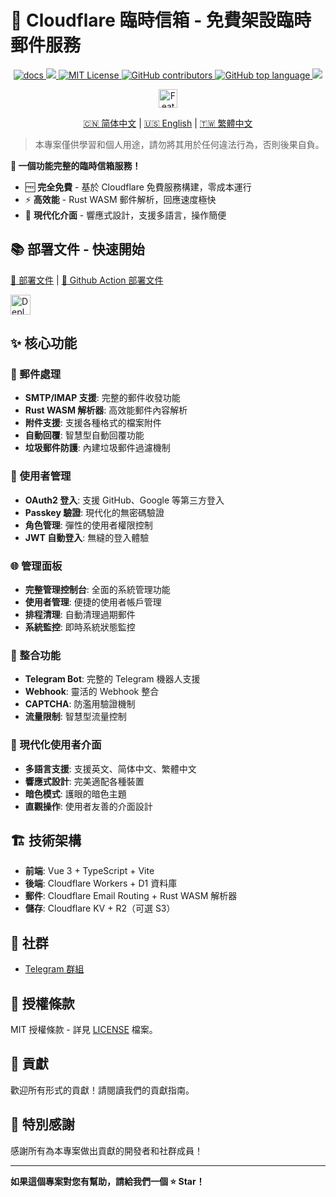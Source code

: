 <!-- markdownlint-disable-file MD033 MD045 -->
# 🚀 Cloudflare 臨時信箱 - 免費架設臨時郵件服務

<p align="center">
  <a href="https://temp-mail-docs.awsl.uk" target="_blank">
    <img alt="docs" src="https://img.shields.io/badge/docs-grey?logo=vitepress">
  </a>
  <a href="https://github.com/dreamhunter2333/cloudflare_temp_email/releases/latest" target="_blank">
    <img src="https://img.shields.io/github/v/release/dreamhunter2333/cloudflare_temp_email">
  </a>
  <a href="https://github.com/dreamhunter2333/cloudflare_temp_email/blob/main/LICENSE" target="_blank">
    <img alt="MIT License" src="https://img.shields.io/github/license/dreamhunter2333/cloudflare_temp_email">
  </a>
  <a href="https://github.com/dreamhunter2333/cloudflare_temp_email/graphs/contributors" target="_blank">
   <img alt="GitHub contributors" src="https://img.shields.io/github/contributors/dreamhunter2333/cloudflare_temp_email">
  </a>
  <a href="">
    <img alt="GitHub top language" src="https://img.shields.io/github/languages/top/dreamhunter2333/cloudflare_temp_email">
  </a>
  <a href="">
    <img src="https://img.shields.io/github/last-commit/dreamhunter2333/cloudflare_temp_email">
  </a>
</p>

<p align="center">
  <a href="https://hellogithub.com/repository/2ccc64bb1ba346b480625f584aa19eb1" target="_blank">
    <img src="https://abroad.hellogithub.com/v1/widgets/recommend.svg?rid=2ccc64bb1ba346b480625f584aa19eb1&claim_uid=FxNypXK7UQ9OECT" alt="Featured｜HelloGitHub" height="30"/>
  </a>
</p>

<p align="center">
  <a href="README.md">🇨🇳 简体中文</a> |
  <a href="README_EN.md">🇺🇸 English</a> |
  <a href="README_ZH_TW.md">🇹🇼 繁體中文</a>
</p>

> 本專案僅供學習和個人用途，請勿將其用於任何違法行為，否則後果自負。

**🎉 一個功能完整的臨時信箱服務！**

- 🆓 **完全免費** - 基於 Cloudflare 免費服務構建，零成本運行
- ⚡ **高效能** - Rust WASM 郵件解析，回應速度極快
- 🎨 **現代化介面** - 響應式設計，支援多語言，操作簡便

## 📚 部署文件 - 快速開始

[📖 部署文件](https://temp-mail-docs.awsl.uk) | [🚀 Github Action 部署文件](https://temp-mail-docs.awsl.uk/zh/guide/actions/github-action.html)

<a href="https://temp-mail-docs.awsl.uk/zh/guide/actions/github-action.html">
  <img src="https://deploy.workers.cloudflare.com/button" alt="Deploy to Cloudflare Workers" height="32">
</a>

## ✨ 核心功能

### 📧 郵件處理
- **SMTP/IMAP 支援**: 完整的郵件收發功能
- **Rust WASM 解析器**: 高效能郵件內容解析
- **附件支援**: 支援各種格式的檔案附件
- **自動回覆**: 智慧型自動回覆功能
- **垃圾郵件防護**: 內建垃圾郵件過濾機制

### 👥 使用者管理
- **OAuth2 登入**: 支援 GitHub、Google 等第三方登入
- **Passkey 驗證**: 現代化的無密碼驗證
- **角色管理**: 彈性的使用者權限控制
- **JWT 自動登入**: 無縫的登入體驗

### 🌐 管理面板
- **完整管理控制台**: 全面的系統管理功能
- **使用者管理**: 便捷的使用者帳戶管理
- **排程清理**: 自動清理過期郵件
- **系統監控**: 即時系統狀態監控

### 🤖 整合功能
- **Telegram Bot**: 完整的 Telegram 機器人支援
- **Webhook**: 靈活的 Webhook 整合
- **CAPTCHA**: 防濫用驗證機制
- **流量限制**: 智慧型流量控制

### 🎨 現代化使用者介面
- **多語言支援**: 支援英文、简体中文、繁體中文
- **響應式設計**: 完美適配各種裝置
- **暗色模式**: 護眼的暗色主題
- **直觀操作**: 使用者友善的介面設計

## 🏗️ 技術架構

- **前端**: Vue 3 + TypeScript + Vite
- **後端**: Cloudflare Workers + D1 資料庫
- **郵件**: Cloudflare Email Routing + Rust WASM 解析器
- **儲存**: Cloudflare KV + R2（可選 S3）

## 🌟 社群

- [Telegram 群組](https://t.me/cloudflare_temp_email)

## 📄 授權條款

MIT 授權條款 - 詳見 [LICENSE](LICENSE) 檔案。

## 🤝 貢獻

歡迎所有形式的貢獻！請閱讀我們的貢獻指南。

## 🙏 特別感謝

感謝所有為本專案做出貢獻的開發者和社群成員！

---

**如果這個專案對您有幫助，請給我們一個 ⭐ Star！**
